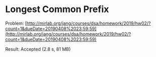 # Longest Common Prefix
Problem: [http://mirlab.org/jang/courses/dsa/homework/2019/hw02/?count=1&dueDate=20190408%2023:59:59](http://mirlab.org/jang/courses/dsa/homework/2019/hw02/?count=1&dueDate=20190408%2023:59:59)

Result: Accepted (2.8 s, 81 MB) 